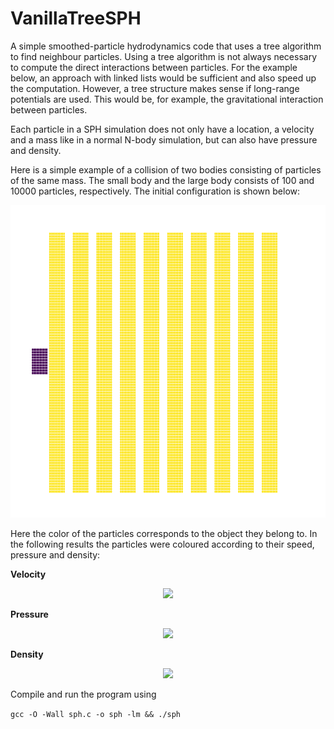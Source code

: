 # VanillaTreeSPH
A simple smoothed-particle hydrodynamics code that uses a tree algorithm to find neighbour particles. Using a tree algorithm is not always necessary to compute the direct interactions between particles. For the example below, an approach with linked lists would be sufficient and also speed up the computation. However, a tree structure makes sense if long-range potentials are used. This would be, for example, the gravitational interaction between particles.

Each particle in a SPH simulation does not only have a location, a velocity and a mass like in a normal N-body simulation, but can also have pressure and density. 

Here is a simple example of a collision of two bodies consisting of particles of the same mass. The small body and the large body consists of 100 and 10000 particles, respectively. The initial configuration is shown below:

<p align="center">
    <img src="https://github.com/KaiFabi/VanillaTreeSPH/blob/master/results/res_id_0.png" height="500">
</p>

Here the color of the particles corresponds to the object they belong to. In the following results the particles were coloured according to their speed, pressure and density:

**Velocity**
<p align="center">
    <img src="https://github.com/KaiFabi/VanillaTreeSPH/blob/master/results/sph_vel.gif" height="500">
</p>

**Pressure**
<p align="center">
    <img src="https://github.com/KaiFabi/VanillaTreeSPH/blob/master/results/sph_pressure.gif" height="500">
</p>

**Density**
<p align="center">
    <img src="https://github.com/KaiFabi/VanillaTreeSPH/blob/master/results/sph_rho.gif" height="500">
</p>


Compile and run the program using

`gcc -O -Wall sph.c -o sph -lm && ./sph`
